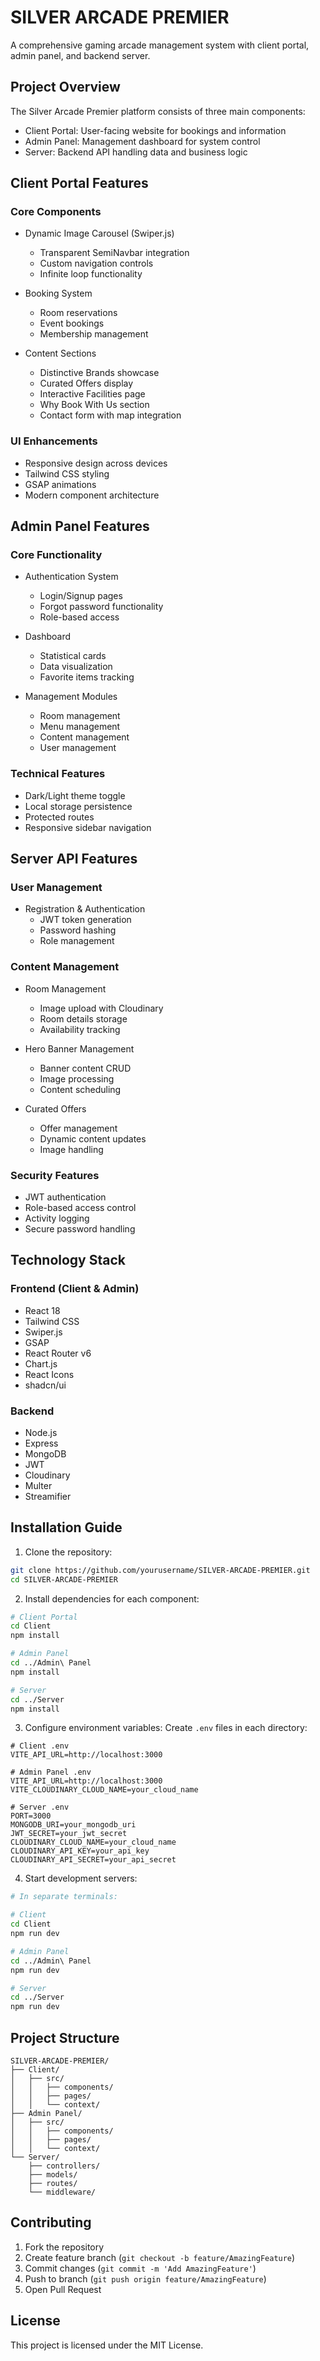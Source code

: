 # SILVER ARCADE PREMIER

A comprehensive gaming arcade management system with client portal, admin panel, and backend server.

## Project Overview

The Silver Arcade Premier platform consists of three main components:
- Client Portal: User-facing website for bookings and information
- Admin Panel: Management dashboard for system control
- Server: Backend API handling data and business logic

## Client Portal Features

### Core Components
- Dynamic Image Carousel (Swiper.js)
  - Transparent SemiNavbar integration
  - Custom navigation controls
  - Infinite loop functionality
  
- Booking System
  - Room reservations
  - Event bookings
  - Membership management
  
- Content Sections
  - Distinctive Brands showcase
  - Curated Offers display
  - Interactive Facilities page
  - Why Book With Us section
  - Contact form with map integration

### UI Enhancements
- Responsive design across devices
- Tailwind CSS styling
- GSAP animations
- Modern component architecture

## Admin Panel Features

### Core Functionality
- Authentication System
  - Login/Signup pages
  - Forgot password functionality
  - Role-based access

- Dashboard
  - Statistical cards
  - Data visualization
  - Favorite items tracking

- Management Modules
  - Room management
  - Menu management
  - Content management
  - User management

### Technical Features
- Dark/Light theme toggle
- Local storage persistence
- Protected routes
- Responsive sidebar navigation

## Server API Features

### User Management
- Registration & Authentication
  - JWT token generation
  - Password hashing
  - Role management

### Content Management
- Room Management
  - Image upload with Cloudinary
  - Room details storage
  - Availability tracking

- Hero Banner Management
  - Banner content CRUD
  - Image processing
  - Content scheduling

- Curated Offers
  - Offer management
  - Dynamic content updates
  - Image handling

### Security Features
- JWT authentication
- Role-based access control
- Activity logging
- Secure password handling

## Technology Stack

### Frontend (Client & Admin)
- React 18
- Tailwind CSS
- Swiper.js
- GSAP
- React Router v6
- Chart.js
- React Icons
- shadcn/ui

### Backend
- Node.js
- Express
- MongoDB
- JWT
- Cloudinary
- Multer
- Streamifier

## Installation Guide

1. Clone the repository:
```bash
git clone https://github.com/yourusername/SILVER-ARCADE-PREMIER.git
cd SILVER-ARCADE-PREMIER
```

2. Install dependencies for each component:

```bash
# Client Portal
cd Client
npm install

# Admin Panel
cd ../Admin\ Panel
npm install

# Server
cd ../Server
npm install
```

3. Configure environment variables:
Create `.env` files in each directory:

```env
# Client .env
VITE_API_URL=http://localhost:3000

# Admin Panel .env
VITE_API_URL=http://localhost:3000
VITE_CLOUDINARY_CLOUD_NAME=your_cloud_name

# Server .env
PORT=3000
MONGODB_URI=your_mongodb_uri
JWT_SECRET=your_jwt_secret
CLOUDINARY_CLOUD_NAME=your_cloud_name
CLOUDINARY_API_KEY=your_api_key
CLOUDINARY_API_SECRET=your_api_secret
```

4. Start development servers:

```bash
# In separate terminals:

# Client
cd Client
npm run dev

# Admin Panel
cd ../Admin\ Panel
npm run dev

# Server
cd ../Server
npm run dev
```

## Project Structure

```
SILVER-ARCADE-PREMIER/
├── Client/
│   ├── src/
│   │   ├── components/
│   │   ├── pages/
│   │   └── context/
├── Admin Panel/
│   ├── src/
│   │   ├── components/
│   │   ├── pages/
│   │   └── context/
└── Server/
    ├── controllers/
    ├── models/
    ├── routes/
    └── middleware/
```

## Contributing

1. Fork the repository
2. Create feature branch (`git checkout -b feature/AmazingFeature`)
3. Commit changes (`git commit -m 'Add AmazingFeature'`)
4. Push to branch (`git push origin feature/AmazingFeature`)
5. Open Pull Request

## License

This project is licensed under the MIT License.